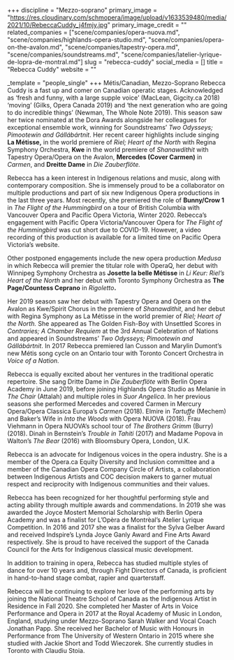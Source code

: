 +++
discipline = "Mezzo-soprano"
primary_image = "https://res.cloudinary.com/schmopera/image/upload/v1633539480/media/2021/10/RebeccaCuddy_j4fmjy.jpg"
primary_image_credit = ""
related_companies = ["scene/companies/opera-nuova.md", "scene/companies/highlands-opera-studio.md", "scene/companies/opera-on-the-avalon.md", "scene/companies/tapestry-opera.md", "scene/companies/soundstreams.md", "scene/companies/latelier-lyrique-de-lopra-de-montral.md"]
slug = "rebecca-cuddy"
social_media = []
title = "Rebecca Cuddy"
website = ""

_template = "people_single"
+++
Métis/Canadian, Mezzo-Soprano Rebecca Cuddy is a fast up and comer on Canadian operatic stages. Acknowledged as ‘fresh and funny, with a large supple voice’ (MacLean, Gigcity.ca 2018) ‘moving’ (Gilks, Opera Canada 2019) and ‘the next generation who are going to do incredible things’ (Newman, The Whole Note 2019). This season saw her twice nominated at the Dora Awards alongside her colleagues for exceptional ensemble work, winning for Soundstreams’ _Two Odysseys; Pimootewin and Gállábártnit_. Her recent career highlights include singing **La Métisse,** in the world premiere of _Riel; Heart of the North_ with Regina Symphony Orchestra, **Kwe** in the world premiere of _Shanawdithit_ with Tapestry Opera/Opera on the Avalon, **Mercedes (Cover Carmen)** in _Carmen_, and **Dreitte Dame** in _Die Zauberflöte._

Rebecca has a keen interest in Indigenous relations and music, along with contemporary composition. She is immensely proud to be a collaborator on multiple productions and part of six new Indigenous Opera productions in the last three years. Most recently, she premiered the role of **Bunny/Crow 1** in _The Flight of the Hummingbird_ on a tour of British Columbia with Vancouver Opera and Pacific Opera Victoria, Winter 2020. Rebecca’s engagement with Pacific Opera Victoria/Vancouver Opera for _The Flight of the Hummingbird_ was cut short due to COVID-19. However, a video recording of this production is available for a limited time on Pacific Opera Victoria’s website.

Other postponed engagements include the new opera production _Medusa_ in which Rebecca will premier the titular role with OperaQ, her debut with Winnipeg Symphony Orchestra as **Josette la belle Métisse** in _Li Keur: Riel’s Heart of the North_ and her debut with Toronto Symphony Orchestra as **The Page/Countess Ceprano** in _Rigoletto_**.**

Her 2019 season saw her debut with Tapestry Opera and Opera on the Avalon as Kwe/Spirit Chorus in the premiere of _Shanawdithit_, and her debut with Regina Symphony as La Métisse in the world premier of _Riel; Heart of the North._ She appeared as The Golden Fish-Boy with Unsettled Scores in _Contraries; A Chamber Requiem_ at the 3rd Annual Celebration of Nations and appeared in Soundstreams’ _Two Odysseys; Pimootewin and Gállábártnit_. In 2017 Rebecca premiered Ian Cusson and Marylin Dumont’s new Métis song cycle on an Ontario tour with Toronto Concert Orchestra in _Voice of a Nation._

Rebecca is equally excited about her ventures in the traditional operatic repertoire. She sang Dritte Dame in _Die Zauberflöte_ with Berlin Opera Academy in June 2019, before joining Highlands Opera Studio as Melanie in _The Chair_ (Attalah) and multiple roles in _Suor Angelica_. In her previous seasons she performed Mercedes and covered Carmen in Mercury Opera/Opera Classica Europa’s _Carmen_ (2018). Elmire in _Tartuffe_ (Mechem) and Baker’s Wife in _Into the Woods_ with Opera NUOVA (2018). Frau Viehmann in Opera NUOVA’s school tour of _The Brothers Grimm_ (Burry) (2018). Dinah in Bernstein’s _Trouble in Tahiti_ (2017) and Madame Popova in Walton’s _The Bear_ (2016) with Bloomsbury Opera, London, U.K.

Rebecca is an advocate for Indigenous voices in the opera industry. She is a member of the Opera.ca Equity Diversity and Inclusion committee and a member of the Canadian Opera Company Circle of Artists, a collaboration between Indigenous Artists and COC decision makers to garner mutual respect and reciprocity with Indigenous communities and their values.

Rebecca has been recognized for her thoughtful performing style and acting ability through multiple awards and commendations. In 2019 she was awarded the Joyce Mostert Memorial Scholarship with Berlin Opera Academy and was a finalist for L’Opèra de Montrèal’s Atelier Lyrique Competition. In 2016 and 2017 she was a finalist for the Sylva Gelber Award and received Indspire’s Lynda Joyce Ganly Award and Fine Arts Award respectively. She is proud to have received the support of the Canada Council for the Arts for Indigenous classical music development.

In addition to training in opera, Rebecca has studied multiple styles of dance for over 10 years and, through Fight Directors of Canada, is proficient in hand-to-hand stage combat, rapier and quarterstaff.

Rebecca will be continuing to explore her love of the performing arts by joining the National Theatre School of Canada as the Indigenous Artist in Residence in Fall 2020. She completed her Master of Arts in Voice Performance and Opera in 2017 at the Royal Academy of Music in London, England, studying under Mezzo-Soprano Sarah Walker and Vocal Coach Jonathan Papp. She received her Bachelor of Music with Honours in Performance from The University of Western Ontario in 2015 where she studied with Jackie Short and Todd Wieczorek. She currently studies in Toronto with Claudiu Stoia. 